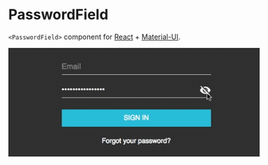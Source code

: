 # PasswordField

`<PasswordField>` component for [React](https://reactjs.org/) + [Material-UI](http://www.material-ui.com/#/).

![](screenshot.gif)
